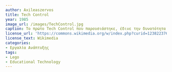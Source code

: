 ```yaml
---
author: Axileaszervos
title: Tech Control
year: 1985
image_url: /images/TechControl.jpg
caption: Το πρώτο Tech Control που παρουσιάστηκε, έδινε την δυνατότητα στους μαθητές να προγραμματίσουν τα δικά τους μηχανοκίνητα μοντέλα, είτε ελέγχοντάς τα χειροκίνητα μέσω διακοπτών, είτε αυτόματα μέσω υπολογιστή χάρη σε ένα ειδικά σχεδιασμένο πλαίσιο διασύνδεσης που χρησιμεύει ως γέφυρα μεταξύ του μοντέλου και του υπολογιστή.
license_url: 'https://commons.wikimedia.org/w/index.php?curid=123822376'
license_text: Wikimedia
categories:
- Εργαλία Ανάπτυξης
tags:
- Lego
- Educational Technology
---
```



